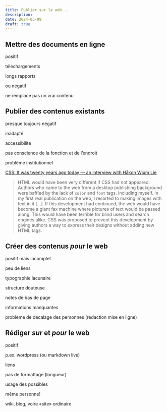 ```yaml
---
title: Publier sur le web...
description: 
date: 2024-05-09
draft: true
---
```


## Mettre des documents en ligne

positif

téléchargements

longs rapports

ou négatif 

ne remplace pas un vrai contenu

## Publier des contenus existants

presque toujours négatif

inadapté

accessibilité

pas conscience de la fonction et de l’endroit

problème institutionnel

[CSS: It was twenty years ago today — an interview with Håkon Wium Lie](https://dev.opera.com/articles/css-twenty-years-hakon/)

> HTML would have been very different if CSS had not appeared. Authors who came to the web from a desktop publishing background were baffled by the lack of `color` and `font` tags. Including myself. In my first real publication on the web, I resorted to making images with text in it [...]. If this development had continued, the web would have become a giant fax machine where pictures of text would be passed along. This would have been terrible for blind users and search engines alike. CSS was proposed to prevent this development by giving authors a way to express their designs without adding new HTML tags.

## Créer des contenus *pour* le web

positif mais incomplet

peu de liens

typographie lacunaire

structure douteuse

notes de bas de page

informations manquantes

problème de décalage des personnes (rédaction mise en ligne)

## Rédiger *sur* et *pour* le web

positif

p.ex. wordpress (ou markdown live)

liens

pas de formattage (longueur)

usage des possibles

même personne!

wiki, blog, voire «site» ordinaire